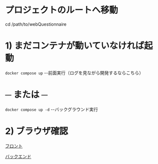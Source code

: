 # プロジェクトのルートへ移動
cd /path/to/webQuestionnaire

# 1) まだコンテナが動いていなければ起動
`docker compose up` --前面実行（ログを見ながら開発するならこちら）
# ─ または ─
`docker compose up -d` --バックグラウンド実行

# 2) ブラウザ確認
[フロント](http://localhost:5173)

[バックエンド](http://localhost:8000)